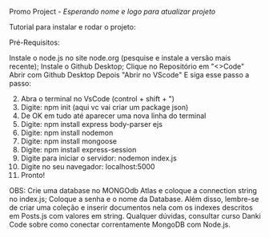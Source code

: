Promo Project - *Esperando nome e logo para atualizar projeto*

Tutorial para instalar e rodar o projeto: 

Pré-Requisitos: 

Instale o node.js no site node.org (pesquise e instale a versão mais recente); 
Instale o Github Desktop;
Clique no Repositório em "<>Code" 
Abrir com Github Desktop
Depois "Abrir no VScode"
E siga esse passo a passo:

2. Abra o terminal no VsCode (control + shift + ")
3. Digite: npm init (aqui vc vai criar um package json)
4. De OK em tudo até aparecer uma nova linha do terminal
5. Digite: npm install express body-parser ejs
6. Digite: npm install nodemon
7. Digite: npm install mongoose
8. Digite: npm install express-session
8. Digite para iniciar o servidor: nodemon index.js 
9. Digite no seu navegador: localhost:5000
10. Pronto!

OBS: Crie uma database no MONGOdb Atlas e coloque a connection string no index.js; Coloque a senha e o nome da Database. 
Além disso, lembre-se de criar uma coleção e inserir documentos nela com os indexes descritos em Posts.js com valores em string. 
Qualquer dúvidas, consultar curso Danki Code sobre como conectar correntamente MongoDB com Node.js. 
